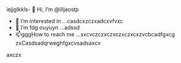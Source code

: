 івjjglkkls- 👋 Hi, I’m @liljaostp
- 👀 I’m interested in ...casdcxzczxadcxvfvxc
- 🌱 I’m fdg ouyuyn ...аdssd
- 📫gggHow to reach me ...sxcvczczxczxczxczxcxzvcbcadfgxcg
zxCasdsadqrweghfgxcvsadsaxcv
<!---sasdadsadgfgdasячс
liljaostp/liljaostp is a ✨ spdsecial ✨ repaository because its `README.md` (this filefg) appcxears on your GitHub profile.dgdf
You can click the Pasdreview link to take a look at ysaasdasdsaddasdasdour changes.
--->axczx
